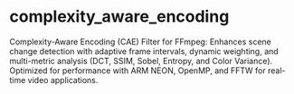 # complexity_aware_encoding
Complexity-Aware Encoding (CAE) Filter for FFmpeg: Enhances scene change detection with adaptive frame intervals, dynamic weighting, and multi-metric analysis (DCT, SSIM, Sobel, Entropy, and Color Variance). Optimized for performance with ARM NEON, OpenMP, and FFTW for real-time video applications.
